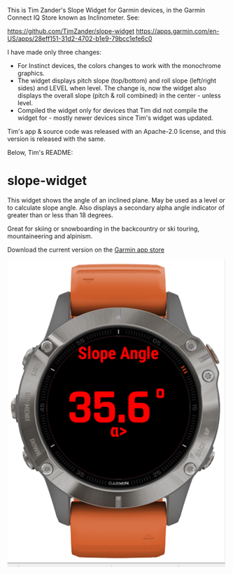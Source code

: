 This is Tim Zander's Slope Widget for Garmin devices, in the Garmin Connect IQ Store known as Inclinometer.  See:

 https://github.com/TimZander/slope-widget
 https://apps.garmin.com/en-US/apps/28eff151-31d2-4702-b1e9-79bcc1efe6c0

I have made only three changes:

 - For Instinct devices, the colors changes to work with the monochrome graphics.
 - The widget displays pitch slope (top/bottom) and roll slope (left/right sides) and LEVEL when level.  The change is, now the widget also displays the overall slope (pitch & roll combined) in the center - unless level.
 - Compiled the widget only for devices that Tim did not compile the widget for - mostly newer devices since Tim's widget was updated.

 Tim's app & source code was released with an Apache-2.0 license, and this version is released with the same.

 Below, Tim's README:


# slope-widget

This widget shows the angle of an inclined plane. May be used as a level or to calculate slope angle. Also displays a secondary alpha angle indicator of greater than or less than 18 degrees.

Great for skiing or snowboarding in the backcountry or ski touring, mountaineering and alpinism.

Download the current version on the [Garmin app store](https://apps.garmin.com/en-US/apps/28eff151-31d2-4702-b1e9-79bcc1efe6c0)

![main screenshot](https://raw.githubusercontent.com/TimZander/slope-widget/main/doc/WatchCapture.PNG)
